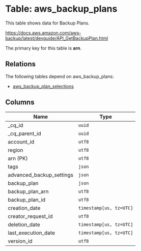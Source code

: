 # Table: aws_backup_plans

This table shows data for Backup Plans.

https://docs.aws.amazon.com/aws-backup/latest/devguide/API_GetBackupPlan.html

The primary key for this table is **arn**.

## Relations

The following tables depend on aws_backup_plans:
  - [aws_backup_plan_selections](aws_backup_plan_selections.md)

## Columns

| Name          | Type          |
| ------------- | ------------- |
|_cq_id|`uuid`|
|_cq_parent_id|`uuid`|
|account_id|`utf8`|
|region|`utf8`|
|arn (PK)|`utf8`|
|tags|`json`|
|advanced_backup_settings|`json`|
|backup_plan|`json`|
|backup_plan_arn|`utf8`|
|backup_plan_id|`utf8`|
|creation_date|`timestamp[us, tz=UTC]`|
|creator_request_id|`utf8`|
|deletion_date|`timestamp[us, tz=UTC]`|
|last_execution_date|`timestamp[us, tz=UTC]`|
|version_id|`utf8`|